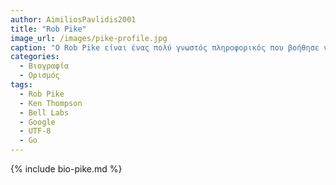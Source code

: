 ```yaml
---
author: AimiliosPavlidis2001
title: "Rob Pike"
image_url: /images/pike-profile.jpg
caption: "Ο Rob Pike είναι ένας πολύ γνωστός πληροφορικός που βοήθησε να φέρει το ποντίκι στα συστήματα Unix και να κάνει το διαδίκτυο πολυγλωσσικό"
categories:
  - Βιογραφία 
  - Ορισμός 
tags:
  - Rob Pike
  - Ken Thompson
  - Bell Labs
  - Google
  - UTF-8
  - Go
---
```


{% include bio-pike.md %}

